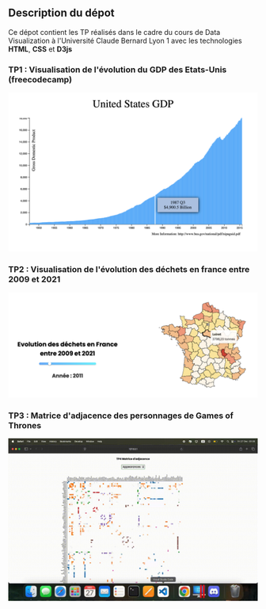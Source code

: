 ## Description du dépot

Ce dépot contient les TP réalisés dans le cadre du cours de Data Visualization à l'Université Claude Bernard Lyon 1 avec les technologies **HTML**, **CSS** et **D3js**

### TP1 : Visualisation de l'évolution du GDP des Etats-Unis (freecodecamp)
![TP1](images/TP1.png)

### TP2 : Visualisation de l'évolution des déchets en france entre 2009 et 2021
![TP2](images/TP2.png)

### TP3 : Matrice d'adjacence des personnages de Games of Thrones
![TP3](images/TP3.gif)
